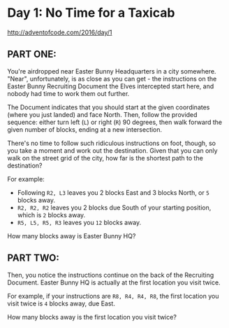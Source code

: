 # Day 1: No Time for a Taxicab
http://adventofcode.com/2016/day/1

## PART ONE:
You're airdropped near Easter Bunny Headquarters in a city somewhere.
"Near", unfortunately, is as close as you can get - the instructions on
the Easter Bunny Recruiting Document the Elves intercepted start here,
and nobody had time to work them out further.

The Document indicates that you should start at the given coordinates
(where you just landed) and face North. Then, follow the provided
sequence: either turn left (`L`) or right (`R`) 90 degrees, then walk
forward the given number of blocks, ending at a new intersection.

There's no time to follow such ridiculous instructions on foot, though,
so you take a moment and work out the destination. Given that you can
only walk on the street grid of the city, how far is the shortest path
to the destination?

For example:

- Following `R2, L3` leaves you 2 blocks East and 3 blocks North, or `5`
  blocks away.
- `R2, R2, R2` leaves you 2 blocks due South of your starting position,
  which is `2` blocks away.
- `R5, L5, R5, R3` leaves you `12` blocks away.

How many blocks away is Easter Bunny HQ?

## PART TWO:
Then, you notice the instructions continue on the back of the Recruiting
Document. Easter Bunny HQ is actually at the first location you visit
twice.

For example, if your instructions are `R8, R4, R4, R8`, the first location
you visit twice is `4` blocks away, due East.

How many blocks away is the first location you visit twice?
